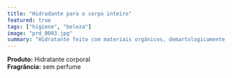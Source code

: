 ```yaml
---
title: "Hidradante para o corpo inteiro"
featured: true
tags: ["higiene", "beleza"]
image: "prd_0003.jpg"
summary: "Hidratante feito com materiais orgânicos, demartologicamente testado, não causa alergia."
---
```


**Produto:** Hidratante corporal  
**Fragrância:** sem perfume

